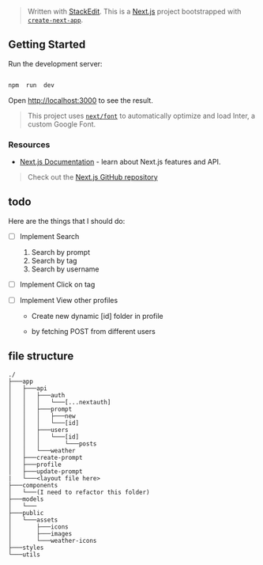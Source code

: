> Written with [StackEdit](https://stackedit.io/).
> This is a [Next.js](https://nextjs.org/) project bootstrapped with [`create-next-app`](https://github.com/vercel/next.js/tree/canary/packages/create-next-app).

<!-- ctrl + shift + v -->

## Getting Started

  

Run the development server:
```bash

npm  run  dev

```
Open [http://localhost:3000](http://localhost:3000)  to see the result.

> This project uses [`next/font`](https://nextjs.org/docs/basic-features/font-optimization) to automatically optimize and load Inter, a custom Google Font.

  

### Resources
- [Next.js Documentation](https://nextjs.org/docs) - learn about Next.js features and API.

>  Check out the [Next.js GitHub repository](https://github.com/vercel/next.js/)

## todo

Here are the things that I should do:
 - [ ] Implement Search
	1. Search by prompt
	2. Search by tag
	3. Search by username

- [ ] Implement Click on tag

- [ ] Implement View other profiles

	- Create new dynamic [id] folder in profile

	- by fetching POST from different users

## file structure
```
./
├───app
│   ├───api
│   │   ├───auth
│   │   │   └───[...nextauth]
│   │   ├───prompt
│   │   │   ├───new
│   │   │   └───[id]
│   │   ├───users
│   │   │   └───[id]
│   │   │       └───posts
│   │   └───weather
│   ├───create-prompt
│   ├───profile
│   ├───update-prompt
|   └───<layout file here>
├───components
│   └───(I need to refactor this folder)
├───models
│   └───
├───public
│   └───assets
│       ├───icons
│       ├───images
│       └───weather-icons
├───styles
└───utils
```

  


